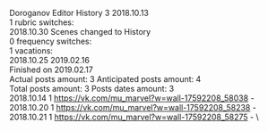 Doroganov	Editor History 3 2018.10.13\
1 rubric switches:\
2018.10.30 Scenes changed to History \
0 frequency switches:\
1 vacations:\
2018.10.25 2019.02.16 \
Finished on 2019.02.17\
Actual posts amount: 3	Anticipated posts amount: 4
\
Total posts amount: 3	Posts dates amount: 3\
2018.10.14 1 https://vk.com/mu_marvel?w=wall-17592208_58038 - \
2018.10.20 1 https://vk.com/mu_marvel?w=wall-17592208_58238 - \
2018.10.21 1 https://vk.com/mu_marvel?w=wall-17592208_58275 - \
